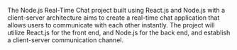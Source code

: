 The Node.js Real-Time Chat project built using React.js and Node.js with a client-server architecture aims to create a real-time chat application that allows users to communicate with each other instantly. The project will utilize React.js for the front end, and Node.js for the back end, and establish a client-server communication channel.
